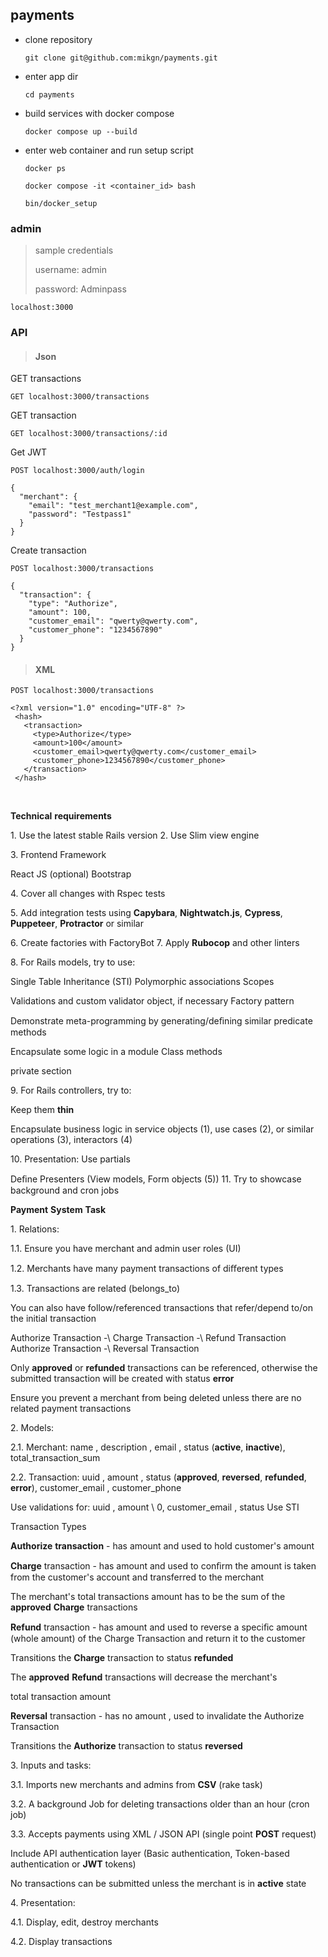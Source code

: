 ## payments


- clone repository

    `git clone git@github.com:mikgn/payments.git`

- enter app dir

    `cd payments`

 - build services with docker compose

    `docker compose up --build`

 - enter web container and run setup script

    `docker ps`

    `docker compose -it <container_id> bash`

    `bin/docker_setup`

 ### admin

> sample credentials
>
> username: admin
>
> password: Adminpass

  `localhost:3000`

### API

> #### Json
GET transactions

`GET localhost:3000/transactions`

GET transaction

`GET localhost:3000/transactions/:id`

Get JWT

    POST localhost:3000/auth/login

    {
      "merchant": {
        "email": "test_merchant1@example.com",
        "password": "Testpass1"
      }
    }
Create transaction

    POST localhost:3000/transactions

    {
      "transaction": {
        "type": "Authorize",
        "amount": 100,
        "customer_email": "qwerty@qwerty.com",
        "customer_phone": "1234567890"
      }
    }

> #### XML

    POST localhost:3000/transactions

    <?xml version="1.0" encoding="UTF-8" ?>
     <hash>
       <transaction>
         <type>Authorize</type>
         <amount>100</amount>
         <customer_email>qwerty@qwerty.com</customer_email>
         <customer_phone>1234567890</customer_phone>
       </transaction>
     </hash>

<br/>

**Technical** **requirements**

 1\. Use the latest stable Rails version 2. Use Slim view engine

 3\. Frontend Framework

 React JS (optional) Bootstrap

 4\. Cover all changes with Rspec tests

 5\. Add integration tests using **Capybara**, **Nightwatch.js**,
 **Cypress**, **Puppeteer**, **Protractor** or similar

 6\. Create factories with FactoryBot 7. Apply **Rubocop** and other
 linters

 8\. For Rails models, try to use:

 Single Table Inheritance (STI) Polymorphic associations Scopes

 Validations and custom validator object, if necessary Factory pattern

 Demonstrate meta-programming by generating/deﬁning similar predicate
 methods

 Encapsulate some logic in a module Class methods

 private section

 9\. For Rails controllers, try to:

 Keep them **thin**

 Encapsulate business logic in service objects (1), use cases (2), or
 similar operations (3), interactors (4)

 10\. Presentation: Use partials

 Deﬁne Presenters (View models, Form objects (5)) 11. Try to showcase
 background and cron jobs

**Payment** **System** **Task**

 1\. Relations:

 1.1. Ensure you have merchant and admin user roles (UI)

 1.2. Merchants have many payment transactions of diﬀerent types

 1.3. Transactions are related (belongs_to)

 You can also have follow/referenced transactions that refer/depend
 to/on the initial transaction

 Authorize Transaction -\ Charge Transaction -\ Refund Transaction
 Authorize Transaction -\ Reversal Transaction

 Only **approved** or **refunded** transactions can be referenced,
 otherwise the submitted transaction will be created with status
 **error**

 Ensure you prevent a merchant from being deleted unless there are no
 related payment transactions

 2\. Models:

 2.1. Merchant: name , description , email , status (**active**,
 **inactive**), total_transaction_sum

 2.2. Transaction: uuid , amount , status (**approved**, **reversed**,
 **refunded**, **error**), customer_email , customer_phone

 Use validations for: uuid , amount \ 0, customer_email , status Use
 STI

 Transaction Types

 **Authorize** **transaction** - has amount and used to hold
 customer\'s amount

 **Charge** transaction - has amount and used to conﬁrm the amount is
 taken from the customer\'s account and transferred to the merchant

 The merchant\'s total transactions amount has to be the sum of the
 **approved** **Charge** transactions

 **Refund** transaction - has amount and used to reverse a speciﬁc
 amount (whole amount) of the Charge Transaction and return it to the
 customer

 Transitions the **Charge** transaction to status **refunded**

 The **approved** **Refund** transactions will decrease the merchant\'s

 total transaction amount

 **Reversal** transaction - has no amount , used to invalidate the
 Authorize Transaction

 Transitions the **Authorize** transaction to status **reversed**

 3\. Inputs and tasks:

 3.1. Imports new merchants and admins from **CSV** (rake task)

 3.2. A background Job for deleting transactions older than an hour
 (cron job)

 3.3. Accepts payments using XML / JSON API (single point **POST**
 request)

 Include API authentication layer (Basic authentication, Token-based
 authentication or **JWT** tokens)

 No transactions can be submitted unless the merchant is in **active**
 state

 4\. Presentation:

 4.1. Display, edit, destroy merchants

 4.2. Display transactions
